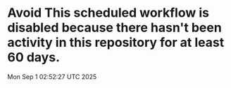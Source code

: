 # Avoid This scheduled workflow is disabled because there hasn't been activity in this repository for at least 60 days.
Mon Sep  1 02:52:27 UTC 2025

